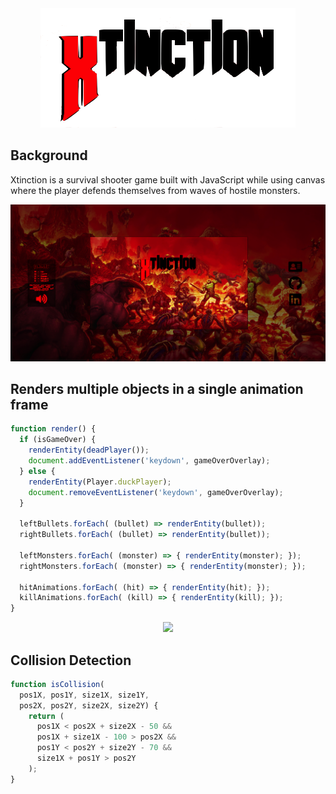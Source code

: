 <div style="text-align: center;">
<img src="./screenshots/xtinction-title.png"></img>
</div>
<!-- ![logo](./screenshots/xtinction-title.png) -->

## Background
Xtinction is a survival shooter game built with JavaScript while using canvas where the player defends themselves from waves of hostile monsters.

![starting-screen](./screenshots/xtinction-ss.png)

## Renders multiple objects in a single animation frame
``` javascript
function render() {
  if (isGameOver) {
    renderEntity(deadPlayer());
    document.addEventListener('keydown', gameOverOverlay);
  } else {
    renderEntity(Player.duckPlayer);
    document.removeEventListener('keydown', gameOverOverlay);
  }

  leftBullets.forEach( (bullet) => renderEntity(bullet));
  rightBullets.forEach( (bullet) => renderEntity(bullet));

  leftMonsters.forEach( (monster) => { renderEntity(monster); });
  rightMonsters.forEach( (monster) => { renderEntity(monster); });

  hitAnimations.forEach( (hit) => { renderEntity(hit); });
  killAnimations.forEach( (kill) => { renderEntity(kill); });
}
```
<div style="text-align: center;">
  <img src="./screenshots/xtinction-demo.gif"></img>
</div>
<!-- ![demo](./screenshots/xtinction-demo.gif) -->

## Collision Detection
``` javascript
function isCollision(
  pos1X, pos1Y, size1X, size1Y,
  pos2X, pos2Y, size2X, size2Y) {
    return (
      pos1X < pos2X + size2X - 50 &&
      pos1X + size1X - 100 > pos2X &&
      pos1Y < pos2Y + size2Y - 70 &&
      size1X + pos1Y > pos2Y
    );
}
```
